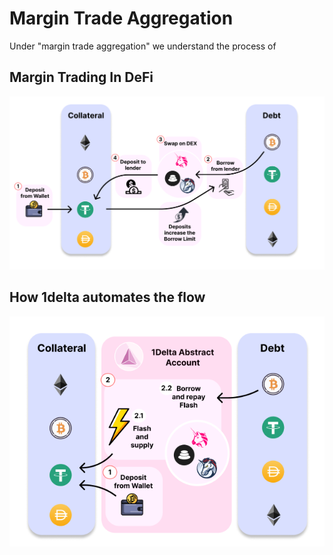 # Margin Trade Aggregation

Under "margin trade aggregation" we understand the process of 

## Margin Trading In DeFi

![Margin Aggregation](./assets/manual-swaps.png)

## How 1delta automates the flow

![Abstract Account Flow](./assets/abstract-account-flow.png)